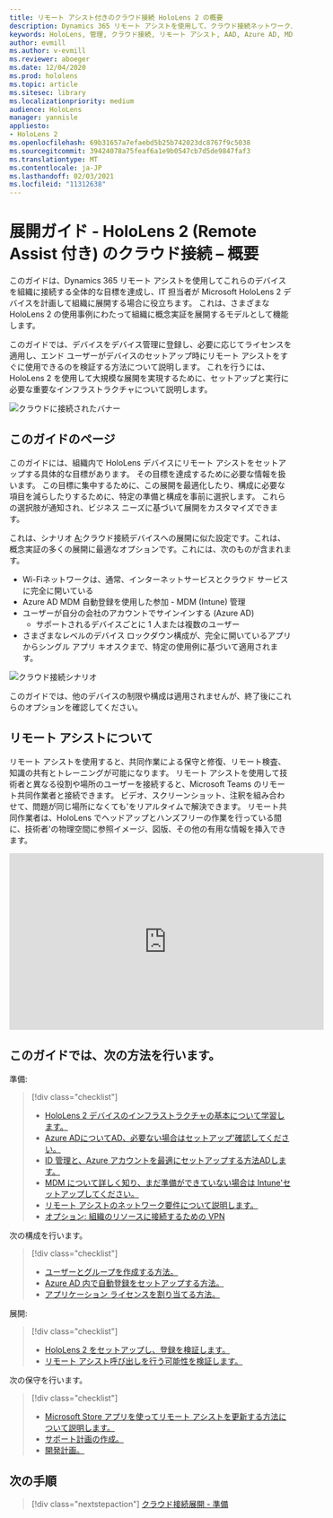 ```yaml
---
title: リモート アシスト付きのクラウド接続 HoloLens 2 の概要
description: Dynamics 365 リモート アシストを使用して、クラウド接続ネットワーク上で HoloLens 2 デバイスを登録する方法について学習します。
keywords: HoloLens, 管理, クラウド接続, リモート アシスト, AAD, Azure AD, MDM, モバイル デバイス管理
author: evmill
ms.author: v-evmill
ms.reviewer: aboeger
ms.date: 12/04/2020
ms.prod: hololens
ms.topic: article
ms.sitesec: library
ms.localizationpriority: medium
audience: HoloLens
manager: yannisle
appliesto:
- HoloLens 2
ms.openlocfilehash: 69b31657a7efaebd5b25b742023dc8767f9c5038
ms.sourcegitcommit: 39424078a75feaf6a1e9b0547cb7d5de9847faf3
ms.translationtype: MT
ms.contentlocale: ja-JP
ms.lasthandoff: 02/03/2021
ms.locfileid: "11312638"
---
```

# 展開ガイド - HoloLens 2 (Remote Assist 付き) のクラウド接続 – 概要

このガイドは、Dynamics 365 リモート アシストを使用してこれらのデバイスを組織に接続する全体的な目標を達成し、IT 担当者が Microsoft HoloLens 2 デバイスを計画して組織に展開する場合に役立ちます。 これは、さまざまな HoloLens 2 の使用事例にわたって組織に概念実証を展開するモデルとして機能します。

このガイドでは、デバイスをデバイス管理に登録し、必要に応じてライセンスを適用し、エンド ユーザーがデバイスのセットアップ時にリモート アシストをすぐに使用できるのを検証する方法について説明します。 これを行うには、HoloLens 2 を使用して大規模な展開を実現するために、セットアップと実行に必要な重要なインフラストラクチャについて説明します。

![クラウドに接続されたバナー](./images/cloud-connected-hololens-large.png)

## このガイドのページ

このガイドには、組織内で HoloLens デバイスにリモート アシストをセットアップする具体的な目標があります。 その目標を達成するために必要な情報を扱います。 この目標に集中するために、この展開を最適化したり、構成に必要な項目を減らしたりするために、特定の準備と構成を事前に選択します。 これらの選択肢が通知され、ビジネス ニーズに基づいて展開をカスタマイズできます。

これは、シナリオ [A:](https://docs.microsoft.com/hololens/common-scenarios#scenario-a)クラウド接続デバイスへの展開に似た設定です。これは、概念実証の多くの展開に最適なオプションです。これには、次のものが含まれます。

- Wi-Fiネットワークは、通常、インターネットサービスとクラウド サービスに完全に開いている
- Azure AD MDM 自動登録を使用した参加 - MDM (Intune) 管理
- ユーザーが自分の会社のアカウントでサインインする (Azure AD)
  - サポートされるデバイスごとに 1 人または複数のユーザー
- さまざまなレベルのデバイス ロックダウン構成が、完全に開いているアプリからシングル アプリ キオスクまで、特定の使用例に基づいて適用されます。

![クラウド接続シナリオ](./images/cloud-connected-guide-diagram.png)

このガイドでは、他のデバイスの制限や構成は適用されませんが、終了後にこれらのオプションを確認してください。

## リモート アシストについて

リモート アシストを使用すると、共同作業による保守と修復、リモート検査、知識の共有とトレーニングが可能になります。 リモート アシストを使用して技術者と異なる役割や場所のユーザーを接続すると、Microsoft Teams のリモート共同作業者と接続できます。 ビデオ、スクリーンショット、注釈を組み合わせて、問題が同じ場所になくても&#39;をリアルタイムで解決できます。 リモート共同作業者は、HoloLens でヘッドアップとハンズフリーの作業を行っている間に、技術者&#39;の物理空間に参照イメージ、図版、その他の有用な情報を挿入できます。

<iframe width="560" height="315" src="https://www.youtube.com/embed/d3YT8j0yYl0" frameborder="0" allow="accelerometer; autoplay; clipboard-write; encrypted-media; gyroscope; picture-in-picture" allowfullscreen></iframe>

## このガイドでは、次の方法を行います。

準備:

> [!div class="checklist"]
> - [HoloLens 2 デバイスのインフラストラクチャの基本について学習します。](hololens2-cloud-connected-prepare.md#infrastructure-essentials)
> - [Azure ADについてAD、必要ない場合はセットアップ&#39;確認してください。](hololens2-cloud-connected-prepare.md#azure-active-directory)
> - [ID 管理と、Azure アカウントを最適にセットアップする方法ADします。](hololens2-cloud-connected-prepare.md#identity-management)
> - [MDM について詳しく知り、まだ準備ができていない場合は Intune&#39;セットアップしてください。](hololens2-cloud-connected-prepare.md#mobile-device-management)
> - [リモート アシストのネットワーク要件について説明します。](hololens2-cloud-connected-prepare.md#network)
> - [オプション: 組織のリソースに接続するための VPN](/hololens2-cloud-connected-prepare.md#optional-connect-your-hololens-to-vpn)

次の構成を行います。

> [!div class="checklist"]
> - [ユーザーとグループを作成する方法。](hololens2-cloud-connected-configure.md#azure-users-and-groups)
> - [Azure AD 内で自動登録をセットアップする方法。](hololens2-cloud-connected-configure.md#auto-enrollment-on-hololens-2)
> - [アプリケーション ライセンスを割り当てる方法。](hololens2-cloud-connected-configure.md#application-licenses)

展開:

> [!div class="checklist"]
> - [HoloLens 2 をセットアップし、登録を検証します。](hololens2-cloud-connected-deploy.md#enrollment-validation)
> - [リモート アシスト呼び出しを行う可能性を検証します。](hololens2-cloud-connected-deploy.md#remote-assist-call-validation)

次の保守を行います。

> [!div class="checklist"]
> - [Microsoft Store アプリを使ってリモート アシストを更新する方法について説明します。](hololens2-cloud-connected-maintain.md#updates)
> - [サポート計画の作成。](hololens2-cloud-connected-maintain.md#support-plan)
> - [開発計画。](hololens2-cloud-connected-maintain.md#development-plan)

## 次の手順

> [!div class="nextstepaction"]
> [クラウド接続展開 - 準備](hololens2-cloud-connected-prepare.md)

